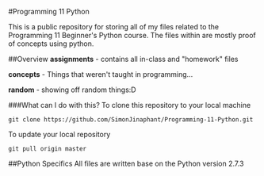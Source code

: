 #Programming 11 Python

This is a public repository for storing all of my files related to the Programming 11 Beginner's Python course.
The files within are mostly proof of concepts using python.

##Overview
__assignments__ - contains all in-class and "homework" files

__concepts__ - Things that weren't taught in programming...

__random__ - showing off random things:D


###What can I do with this?
To clone this repository to your local machine

	git clone https://github.com/SimonJinaphant/Programming-11-Python.git
	
To update your local repository

	git pull origin master
	
##Python Specifics
All files are written base on the Python version 2.7.3